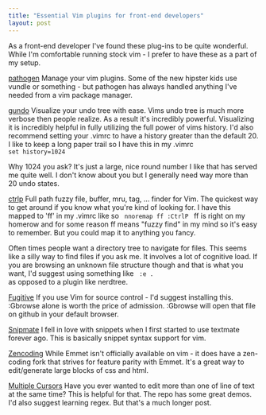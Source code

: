```yaml
---
title: "Essential Vim plugins for front-end developers"
layout: post
---
```


As a front-end developer I've found these plug-ins to be quite wonderful. While
I'm comfortable running stock vim - I prefer to have these as a part of my
setup.

[pathogen](https://github.com/tpope/vim-pathogen/ "Pathogen - Manage your vim plugins")
Manage your vim plugins. Some of the new hipster kids use vundle or something -
but pathogen has always handled anything I've needed from a vim package manager.

[gundo](https://github.com/sjl/gundo.vim/ "Gundo - Visualize your history")
Visualize your undo tree with ease. Vims undo tree is much more verbose then people realize. 
As a result it's incredibly powerful.  Visualizing it is incredibly helpful in
fully utilizing the full power of vims history. I'd also recommend setting your
.vimrc to have a history greater than the default 20. I like to keep a long
paper trail so I have this in my .vimrc
<code>
  set history=1024
</code>

Why 1024 you ask? It's just a large, nice round number I like that has served me
quite well. I don't know about you but I generally need way more than 20 undo
states. 

[ctrlp](https://github.com/kien/ctrlp.vim/ "ctrlp - fuzzy finder")
Full path fuzzy file, buffer, mru, tag, ... finder for Vim. The quickest way to
get around if you know what you're kind of looking for. 
I have this mapped to 'ff' in my .vimrc like so
<code>
  nnoremap ff :CtrlP<CR>
</code>
ff is right on my homerow and for some reason ff means "fuzzy find" in my mind
so it's easy to remember. But you could map it to anything you fancy.

Often times people want a directory tree to navigate for files. 
This seems like a silly way to find files if you ask me. It involves a lot of cognitive load. 
If you are browsing an unknown file structure though and that is what you want, I'd
suggest using something like 
<code>
:e .
</code>
as opposed to a plugin like nerdtree.

[Fugitive](https://github.com/tpope/vim-fugitive, "Fugitive - a Git wrapper for Vim")
If you use Vim for source control - I'd suggest installing this. :Gbrowse alone
is worth the price of admission. :Gbrowse will open that file on github in your
default browser.

[Snipmate](https://github.com/garbas/vim-snipmate "Snippets for Vim")
I fell in love with snippets when I first started to use textmate forever ago.
This is basically snippet syntax support for vim. 

[Zencoding](https://github.com/mattn/zencoding-vim "Vim port of Emmet")
While Emmet isn't officially available on vim - it does have a zen-coding fork
that strives for feature parity with Emmet. It's a great way to edit/generate
large blocks of css and html.

[Multiple Cursors](https://github.com/terryma/vim-multiple-cursors "Multiple Cursors")
Have you ever wanted to edit more than one of line of text at the same time?
This is helpful for that. The repo has some great demos. I'd also suggest
learning regex. But that's a much longer post. 
